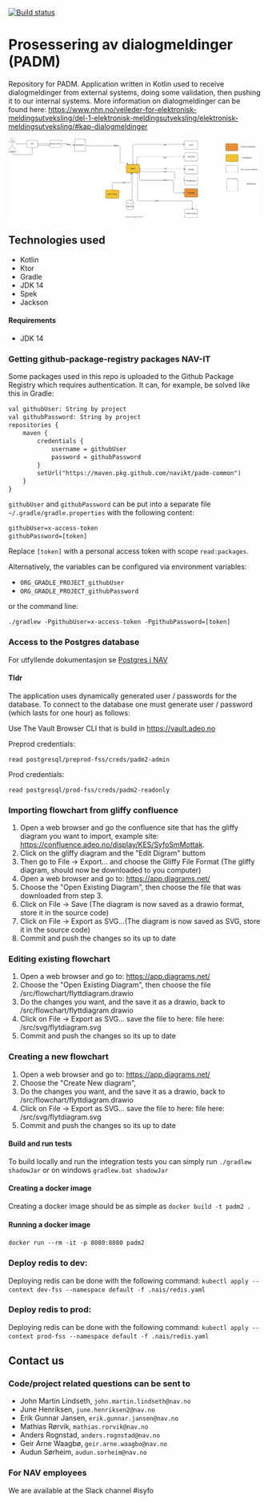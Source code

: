 [![Build status](https://github.com/navikt/padm2/workflows/Deploy%20to%20dev%20and%20prod/badge.svg)](https://github.com/navikt/padm2/workflows/Deploy%20to%20dev%20and%20prod/badge.svg)

# Prosessering av dialogmeldinger (PADM)
Repository for PADM. Application written in Kotlin used to receive dialogmeldinger from external systems, doing some validation, then pushing it to our internal systems.
More information on dialogmeldinger can be found here: https://www.nhn.no/veileder-for-elektronisk-meldingsutveksling/del-1-elektronisk-meldingsutveksling/elektronisk-meldingsutveksling/#kap-dialogmeldinger


<img src="./src/svg/flyttdiagram.svg" alt="Image of the flow of the padm2 application">

## Technologies used
* Kotlin
* Ktor
* Gradle
* JDK 14
* Spek
* Jackson

#### Requirements

* JDK 14

### Getting github-package-registry packages NAV-IT
Some packages used in this repo is uploaded to the Github Package Registry which requires authentication. It can, for example, be solved like this in Gradle:
```
val githubUser: String by project
val githubPassword: String by project
repositories {
    maven {
        credentials {
            username = githubUser
            password = githubPassword
        }
        setUrl("https://maven.pkg.github.com/navikt/padm-common")
    }
}
```

`githubUser` and `githubPassword` can be put into a separate file `~/.gradle/gradle.properties` with the following content:

```                                                     
githubUser=x-access-token
githubPassword=[token]
```

Replace `[token]` with a personal access token with scope `read:packages`.

Alternatively, the variables can be configured via environment variables:

* `ORG_GRADLE_PROJECT_githubUser`
* `ORG_GRADLE_PROJECT_githubPassword`

or the command line:

```
./gradlew -PgithubUser=x-access-token -PgithubPassword=[token]
```

### Access to the Postgres database

For utfyllende dokumentasjon se [Postgres i NAV](https://github.com/navikt/utvikling/blob/master/PostgreSQL.md)

#### Tldr

The application uses dynamically generated user / passwords for the database.
To connect to the database one must generate user / password (which lasts for one hour)
as follows:

Use The Vault Browser CLI that is build in https://vault.adeo.no


Preprod credentials:

```
read postgresql/preprod-fss/creds/padm2-admin

```

Prod credentials:

```
read postgresql/prod-fss/creds/padm2-readonly

```

### Importing flowchart from gliffy confluence
1. Open a web browser and go the confluence site that has the gliffy diagram you want to import, example site:
https://confluence.adeo.no/display/KES/SyfoSmMottak.
2. Click on the gliffy diagram and the "Edit Digram" buttom
3. Then go to File -> Export... and choose the Gliffy File Format (The gliffy diagram, should now be downloaded to you computer)
4. Open a web browser and go to: https://app.diagrams.net/
5. Choose the "Open Existing Diagram", then choose the file that was downloaded from step 3.
6. Click on File -> Save (The diagram is now saved as a drawio format, store it in the source code)
7. Click on File -> Export as SVG...(The diagram is now saved as SVG, store it in the source code)
8. Commit and push the changes so its up to date

### Editing existing flowchart
1. Open a web browser and go to: https://app.diagrams.net/
2. Choose the "Open Existing Diagram", then choose the file /src/flowchart/flyttdiagram.drawio
3. Do the changes you want, and the save it as a drawio, back to /src/flowchart/flyttdiagram.drawio
4. Click on File -> Export as SVG... save the file to here: file here: /src/svg/flytdiagram.svg
5. Commit and push the changes so its up to date

### Creating a new flowchart
1. Open a web browser and go to: https://app.diagrams.net/
2. Choose the "Create New diagram",
3. Do the changes you want, and the save it as a drawio, back to /src/flowchart/flyttdiagram.drawio
4. Click on File -> Export as SVG... save the file to here: file here: /src/svg/flytdiagram.svg
5. Commit and push the changes so its up to date

#### Build and run tests
To build locally and run the integration tests you can simply run `./gradlew shadowJar` or on windows 
`gradlew.bat shadowJar`

#### Creating a docker image
Creating a docker image should be as simple as `docker build -t padm2 .`

#### Running a docker image
`docker run --rm -it -p 8080:8080 padm2`

### Deploy redis to dev:
Deploying redis can be done with the following command:
`kubectl apply --context dev-fss --namespace default -f .nais/redis.yaml`

### Deploy redis to prod:
Deploying redis can be done with the following command:
`kubectl apply --context prod-fss --namespace default -f .nais/redis.yaml`


## Contact us
### Code/project related questions can be sent to
* John Martin Lindseth, `john.martin.lindseth@nav.no`
* June Henriksen, `june.henriksen2@nav.no`
* Erik Gunnar Jansen, `erik.gunnar.jansen@nav.no`
* Mathias Rørvik, `mathias.rorvik@nav.no`
* Anders Rognstad, `anders.rognstad@nav.no`
* Geir Arne Waagbø, `geir.arne.waagbo@nav.no`
* Audun Sørheim, `audun.sorheim@nav.no`

### For NAV employees
We are available at the Slack channel #isyfo
